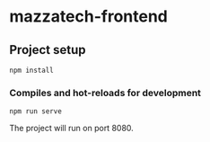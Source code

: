 # mazzatech-frontend

## Project setup
```
npm install
```

### Compiles and hot-reloads for development
```
npm run serve
```

The project will run on port 8080.